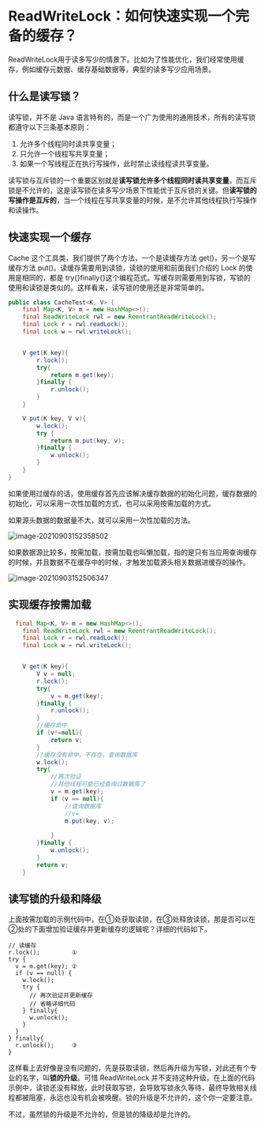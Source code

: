 # ReadWriteLock：如何快速实现一个完备的缓存？

ReadWriteLock用于读多写少的情景下。比如为了性能优化，我们经常使用缓存，例如缓存元数据、缓存基础数据等，典型的读多写少应用场景。

## 什么是读写锁？

读写锁，并不是 Java 语言特有的，而是一个广为使用的通用技术，所有的读写锁都遵守以下三条基本原则：

1. 允许多个线程同时读共享变量；
2. 只允许一个线程写共享变量；
3. 如果一个写线程正在执行写操作，此时禁止读线程读共享变量。

读写锁与互斥锁的一个重要区别就是**读写锁允许多个线程同时读共享变量**，而互斥锁是不允许的，这是读写锁在读多写少场景下性能优于互斥锁的关键。但**读写锁的写操作是互斥的**，当一个线程在写共享变量的时候，是不允许其他线程执行写操作和读操作。

## 快速实现一个缓存

Cache 这个工具类，我们提供了两个方法，一个是读缓存方法 get()，另一个是写缓存方法 put()。读缓存需要用到读锁，读锁的使用和前面我们介绍的 Lock 的使用是相同的，都是 try{}finally{}这个编程范式。写缓存则需要用到写锁，写锁的使用和读锁是类似的。这样看来，读写锁的使用还是非常简单的。

```java
public class CacheTest<K, V> {
    final Map<K, V> m = new HashMap<>();
    final ReadWriteLock rwl = new ReentrantReadWriteLock();
    final Lock r = rwl.readLock();
    final Lock w = rwl.writeLock();


    V get(K key){
        r.lock();
        try{
            return m.get(key);
        }finally {
            r.unlock();
        }
    }

    V put(K key, V v){
        w.lock();
        try {
            return m.put(key, v);
        }finally {
            w.unlock();
        }
    }
}
```

如果使用过缓存的话，使用缓存首先应该解决缓存数据的初始化问题，缓存数据的初始化，可以采用一次性加载的方式，也可以采用按需加载的方式。

如果源头数据的数据量不大，就可以采用一次性加载的方法。

![image-20210903152358502](https://gitee.com/yamonc/blogImage/raw/master//img/blogImage/image-20210903152358502.png)

如果数据源比较多，按需加载，按需加载也叫懒加载，指的是只有当应用查询缓存的时候，并且数据不在缓存中的时候，才触发加载源头相关数据进缓存的操作。

![image-20210903152506347](https://gitee.com/yamonc/blogImage/raw/master//img/blogImage/image-20210903152506347.png)

## 实现缓存按需加载

```java
  final Map<K, V> m = new HashMap<>();
    final ReadWriteLock rwl = new ReentrantReadWriteLock();
    final Lock r = rwl.readLock();
    final Lock w = rwl.writeLock();


    V get(K key){
        V v = null;
        r.lock();
        try{
            v = m.get(key);
        }finally {
            r.unlock();
        }
        //缓存命中
        if (v!=null){
            return v;
        }
        //缓存没有命中，不存在，查询数据库
        w.lock();
        try{
            //再次验证
            //其他线程可能已经查询过数据库了
            v = m.get(key);
            if (v == null){
                //查询数据库
                //v=
                m.put(key, v);
                
            }
        }finally {
            w.unlock();
        }
        return v;
    }
```

## 读写锁的升级和降级

上面按需加载的示例代码中，在①处获取读锁，在③处释放读锁，那是否可以在②处的下面增加验证缓存并更新缓存的逻辑呢？详细的代码如下。

```
// 读缓存
r.lock();         ①
try {
  v = m.get(key); ②
  if (v == null) {
    w.lock();
    try {
      // 再次验证并更新缓存
      // 省略详细代码
    } finally{
      w.unlock();
    }
  }
} finally{
  r.unlock();     ③
}
```

这样看上去好像是没有问题的，先是获取读锁，然后再升级为写锁，对此还有个专业的名字，叫**锁的升级**。可惜 ReadWriteLock 并不支持这种升级。在上面的代码示例中，读锁还没有释放，此时获取写锁，会导致写锁永久等待，最终导致相关线程都被阻塞，永远也没有机会被唤醒。锁的升级是不允许的，这个你一定要注意。

不过，虽然锁的升级是不允许的，但是锁的降级却是允许的。